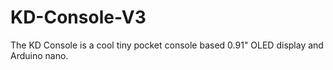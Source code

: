 # KD-Console-V3
The KD Console is a cool tiny pocket console based 0.91" OLED display and Arduino nano.
